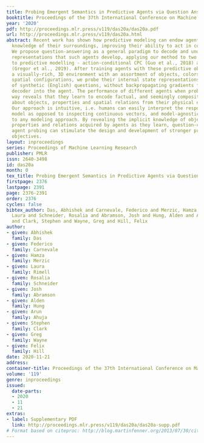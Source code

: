 ```yaml
---
title: Probing Emergent Semantics in Predictive Agents via Question Answering
booktitle: Proceedings of the 37th International Conference on Machine Learning
year: '2020'
pdf: http://proceedings.mlr.press/v119/das20a/das20a.pdf
url: http://proceedings.mlr.press/v119/das20a.html
abstract: Recent work has shown how predictive modeling can endow agents with rich
  knowledge of their surroundings, improving their ability to act in complex environments.
  We propose question-answering as a general paradigm to decode and understand the
  representations that such agents develop, applying our method to two recent approaches
  to predictive modelling - action-conditional CPC (Guo et al., 2018) and SimCore
  (Gregor et al., 2019). After training agents with these predictive objectives in
  a visually-rich, 3D environment with an assortment of objects, colors, shapes, and
  spatial configurations, we probe their internal state representations with a host
  of synthetic (English) questions, without backpropagating gradients from the question-answering
  decoder into the agent. The performance of different agents when probed in this
  way reveals that they learn to encode factual, and seemingly compositional, information
  about objects, properties and spatial relations from their physical environment.
  Our approach is intuitive, i.e. humans can easily interpret the responses of the
  model as opposed to inspecting continuous vectors, and model-agnostic, i.e. applicable
  to any modeling approach. By revealing the implicit knowledge of objects, quantities,
  properties and relations acquired by agents as they learn, question-conditional
  agent probing can stimulate the design and development of stronger predictive learning
  objectives.
layout: inproceedings
series: Proceedings of Machine Learning Research
publisher: PMLR
issn: 2640-3498
id: das20a
month: 0
tex_title: Probing Emergent Semantics in Predictive Agents via Question Answering
firstpage: 2376
lastpage: 2391
page: 2376-2391
order: 2376
cycles: false
bibtex_author: Das, Abhishek and Carnevale, Federico and Merzic, Hamza and Rimell,
  Laura and Schneider, Rosalia and Abramson, Josh and Hung, Alden and Ahuja, Arun
  and Clark, Stephen and Wayne, Greg and Hill, Felix
author:
- given: Abhishek
  family: Das
- given: Federico
  family: Carnevale
- given: Hamza
  family: Merzic
- given: Laura
  family: Rimell
- given: Rosalia
  family: Schneider
- given: Josh
  family: Abramson
- given: Alden
  family: Hung
- given: Arun
  family: Ahuja
- given: Stephen
  family: Clark
- given: Greg
  family: Wayne
- given: Felix
  family: Hill
date: 2020-11-21
address: 
container-title: Proceedings of the 37th International Conference on Machine Learning
volume: '119'
genre: inproceedings
issued:
  date-parts:
  - 2020
  - 11
  - 21
extras:
- label: Supplementary PDF
  link: http://proceedings.mlr.press/v119/das20a/das20a-supp.pdf
# Format based on citeproc: http://blog.martinfenner.org/2013/07/30/citeproc-yaml-for-bibliographies/
---
```

